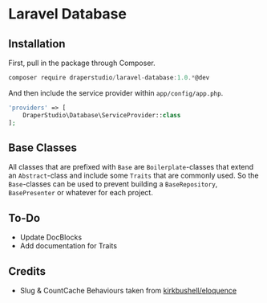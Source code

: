 # Laravel Database

## Installation

First, pull in the package through Composer.

```js
composer require draperstudio/laravel-database:1.0.*@dev
```

And then include the service provider within `app/config/app.php`.

```php
'providers' => [
    DraperStudio\Database\ServiceProvider::class
];
```

## Base Classes

All classes that are prefixed with `Base` are `Boilerplate`-classes that extend an `Abstract`-class and include some `Traits` that are commonly used. So the `Base`-classes can be used to prevent building a `BaseRepository`, `BasePresenter` or whatever for each project.

## To-Do

- Update DocBlocks
- Add documentation for Traits

## Credits

- Slug & CountCache Behaviours taken from [kirkbushell/eloquence](https://github.com/kirkbushell/eloquence)
